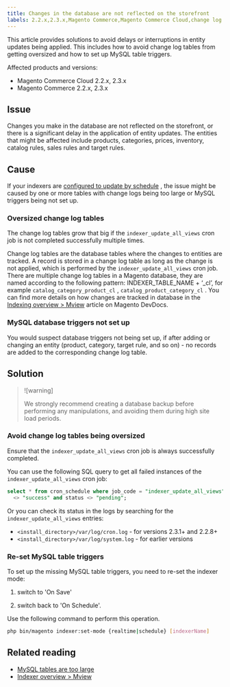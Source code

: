 ```yaml
---
title: Changes in the database are not reflected on the storefront
labels: 2.2.x,2.3.x,Magento Commerce,Magento Commerce Cloud,change log tables,how to,indexer mode,large tables,slow updates
---
```


This article provides solutions to avoid delays or interruptions in entity updates being applied. This includes how to avoid change log tables from getting oversized and how to set up MySQL table triggers.

Affected products and versions:

* Magento Commerce Cloud 2.2.x, 2.3.x
* Magento Commerce 2.2.x, 2.3.x

## Issue

Changes you make in the database are not reflected on the storefront, or there is a significant delay in the application of entity updates. The entities that might be affected include products, categories, prices, inventory, catalog rules, sales rules and target rules.

## Cause

If your indexers are [configured to update by schedule](https://devdocs.magento.com/guides/v2.3/config-guide/cli/config-cli-subcommands-index.html#configure-indexers) , the issue might be caused by one or more tables with change logs being too large or MySQL triggers being not set up.

### Oversized change log tables

The change log tables grow that big if the `indexer_update_all_views` cron job is not completed successfully multiple times.

Change log tables are the database tables where the changes to entities are tracked. A record is stored in a change log table as long as the change is not applied, which is performed by the `indexer_update_all_views` cron job. There are multiple change log tables in a Magento database, they are named according to the following pattern: INDEXER\_TABLE\_NAME + ‘\_cl’,  for example `catalog_category_product_cl` , `catalog_product_category_cl` . You can find more details on how changes are tracked in database in the [Indexing overview > Mview](https://devdocs.magento.com/guides/v2.3/extension-dev-guide/indexing.html#m2devgde-mview) article on Magento DevDocs.

### MySQL database triggers not set up

You would suspect database triggers not being set up, if after adding or changing an entity (product, category, target rule, and so on) - no records are added to the corresponding change log table.

## Solution

>![warning]
>
>We strongly recommend creating a database backup before performing any manipulations, and avoiding them during high site load periods.

### Avoid change log tables being oversized

Ensure that the `indexer_update_all_views` cron job is always successfully completed.

You can use the following SQL query to get all failed instances of the `indexer_update_all_views` cron job:

```sql
select * from cron_schedule where job_code = "indexer_update_all_views" and status
  <> "success" and status <> "pending";
```

Or you can check its status in the logs by searching for the `indexer_update_all_views` entries:

* `<install_directory>/var/log/cron.log` - for versions 2.3.1+ and 2.2.8+
* `<install_directory>/var/log/system.log` - for earlier versions

### Re-set MySQL table triggers

To set up the missing MySQL table triggers, you need to re-set the indexer mode:

1. switch to 'On Save'

2)    switch back to 'On Schedule'.

Use the following command to perform this operation.

```bash
php bin/magento indexer:set-mode {realtime|schedule} [indexerName]
```

## Related reading

<ul><li title="MySQL tables are too large"><a href="https://support.magento.com/hc/en-us/articles/360038862691">MySQL tables are too large</a></li><li title="MySQL tables are too large"><a href="https://devdocs.magento.com/guides/v2.3/extension-dev-guide/indexing.html#m2devgde-mview">Indexer overview > Mview</a></li></ul>
